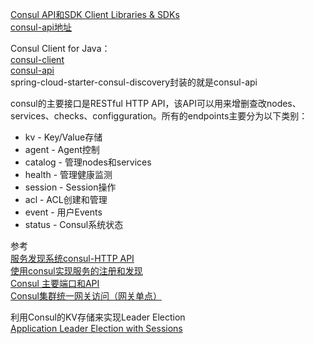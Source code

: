 [Consul API和SDK Client Libraries & SDKs](https://www.consul.io/api/libraries-and-sdks.html)  
[consul-api地址](https://www.consul.io/api-docs)  


Consul Client for Java：  
[consul-client](https://github.com/rickfast/consul-client)  
[consul-api](https://github.com/Ecwid/consul-api)  
spring-cloud-starter-consul-discovery封装的就是consul-api  



consul的主要接口是RESTful HTTP API，该API可以用来增删查改nodes、services、checks、configguration。所有的endpoints主要分为以下类别：
- kv - Key/Value存储
- agent - Agent控制
- catalog - 管理nodes和services
- health - 管理健康监测
- session - Session操作
- acl - ACL创建和管理
- event - 用户Events
- status - Consul系统状态

参考  
[服务发现系统consul-HTTP API](https://blog.csdn.net/u010246789/article/details/51871051)  
[使用consul实现服务的注册和发现](https://blog.csdn.net/u010246789/article/details/51777011)  
[Consul 主要端口和API](https://blog.csdn.net/liuxiaoxiaosmile/article/details/83017587)  
[Consul集群统一网关访问（网关单点）](https://blog.csdn.net/liuxiaoxiaosmile/article/details/83017430)  



利用Consul的KV存储来实现Leader Election  
[Application Leader Election with Sessions](https://www.consul.io/docs/guides/leader-election.html)


